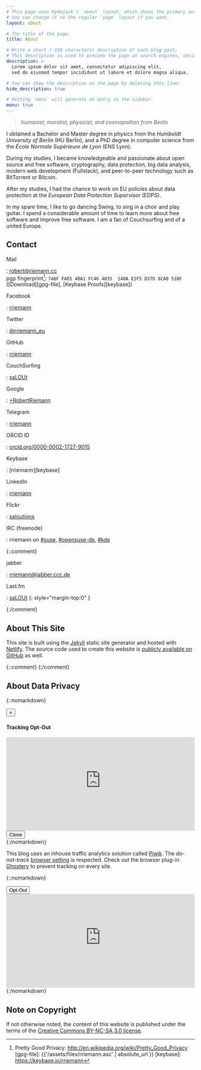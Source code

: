 ```yaml
---
# This page uses Hydejack's `about` layout, which shows the primary author's picture and about text at the top.
# You can change it to the regular `page` layout if you want.
layout: about

# The title of the page.
title: About

# Write a short (~150 characters) description of each blog post.
# This description is used to preview the page on search engines, social media, etc.
description: >
  Lorem ipsum dolor sit amet, consectetur adipiscing elit,
  sed do eiusmod tempor incididunt ut labore et dolore magna aliqua.

# You can show the description on the page by deleting this line:
hide_description: true

# Setting `menu` will generate an entry in the sidebar.
menu: true
---
```


> *humanist, moralist, physicist, and cosmopolitan from Berlin*

I obtained a Bachelor and Master degree in physics from the *Humboldt University of Berlin* (HU Berlin), and a PhD degree in computer science from the *École Normale Supérieure de Lyon* (ENS Lyon).

During my studies, I became knowledgeable and passionate about open source and free software, cryptography, data protection, big data analysis, modern web development (Fullstack), and peer-to-peer technology such as BitTorrent or Bitcoin.

After my studies, I had the chance to work on EU policies about data protection at the *European Data Protection Supervisor* (EDPS).

In my spare time, I like to go dancing Swing, to sing in a choir and play guitar. I spend a considerable amount of time to learn more about free software and improve free software. I am a fan of Couchsurfing and of
a united Europe.

## Contact

Mail

: <robert@riemann.cc> <br>
  pgp fingerprint[^1]: `748F FAD5 40A1 FC46 4035  140A E2F5 D37D 8CA0 510F` ([Download][gpg-file], [Keybase Proofs][keybase])

Facebook

: [rriemann](https://www.facebook.com/rriemann)

Twitter

: [@rriemann_eu](https://twitter.com/rriemann_eu)

GitHub

: [rriemann](http://github.com/rriemann)

CouchSurfing

: [saLOUt](http://www.couchsurfing.org/people/salout)

Google

: [+RobertRiemann](https://plus.google.com/+RobertRiemann?rel=author)

Telegram

: [rriemann](https://telegram.me/rriemann)

ORCID ID

: [orcid.org/0000-0002-1727-9015](https://orcid.org/0000-0002-1727-9015)

Keybase

: [rriemann][keybase]

LinkedIn

: [rriemann](https://www.linkedin.com/in/rriemann/)

Flickr

: [saloutions](https://www.flickr.com/photos/27621704@N07/)

IRC (freenode)

: rriemann on [#suse](irc://chat.freenode.org/suse),
  [#opensuse-de](irc://chat.freenode.org/opensuse-de),
  [#kde](irc://chat.freenode.org/kde)

{::comment}

jabber

: <rriemann@jabber.ccc.de>

Last.fm

: [saLOUt](https://www.last.fm/user/saLOUt)
{: style="margin-top:0" }

{:/comment}

## About This Site

This site is built using the [Jekyll](https://jekylrb.com)
static site generator and hosted with [Netlify](https://netlify.com/).
The source code used to create this website is [publicly available on GitHub](https://github.com/rriemann/blog/) as well.

{::comment}
{:/comment}

## About Data Privacy

{::nomarkdown}
<!-- Modal -->
<div class="modal fade" id="optout" tabindex="-1" role="dialog" aria-labelledby="optoutLabel" aria-hidden="true">
  <div class="modal-dialog">
    <div class="modal-content">
      <div class="modal-header">
        <button type="button" class="close" data-dismiss="modal" aria-hidden="true">&times;</button>
        <h4 class="modal-title" id="optoutLabel">Tracking Opt-Out</h4>
      </div>
      <div class="modal-body">
        <iframe style="border: 0; height: 250px; width: 100%;" src="https://rriemann.rigel.uberspace.de/piwik/index.php?module=CoreAdminHome&action=optOut&language=<%= I18n.locale %>"></iframe>
      </div>
      <div class="modal-footer">
        <button type="button" class="btn btn-default" data-dismiss="modal">Close</button>
      </div>
    </div>
  </div>
</div>
{:/nomarkdown}

This blog uses an inhouse traffic analytics solution called [Piwik](https://piwik.org/).
The *do-not-track* [browser setting](http://donottrack.us/) is respected.
Check out the browser plug-in [Ghostery](https://www.ghostery.com/) to prevent tracking on every site.

{::nomarkdown}

<!-- Button trigger modal -->
<button class="btn btn-primary" data-toggle="modal" data-target="#optout" id="optoutbutton">
  Opt-Out
</button>
<noscript>
  <iframe style="border: 0; height: 250px; width: 100%;" src="https://rriemann.rigel.uberspace.de/piwik/index.php?module=CoreAdminHome&action=optOut&language=<%= I18n.locale %>"></iframe>
</noscript>
{:/nomarkdown}



## Note on Copyright

If not otherwise noted, the content of this website is published under the terms of the
[Creative Commons BY-NC-SA 3.0 license][cc].

[cc]: http://creativecommons.org/licenses/by-nc-sa/3.0/ "Creative Commons Attribution-NonCommercial-ShareAlike 2.0 Generic"
[^1]: Pretty Good Privacy: <http://en.wikipedia.org/wiki/Pretty_Good_Privacy>
[gpg-file]: {{'/assets/files/rriemann.asc' | absolute_url }}
[keybase]: https://keybase.io/rriemann
